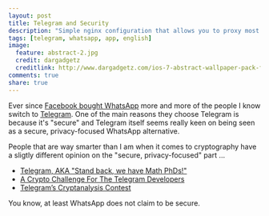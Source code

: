 ```yaml
---
layout: post
title: Telegram and Security
description: "Simple nginx configuration that allows you to proxy most of Microsoft Exchange."
tags: [telegram, whatsapp, app, english]
image:
  feature: abstract-2.jpg
  credit: dargadgetz
  creditlink: http://www.dargadgetz.com/ios-7-abstract-wallpaper-pack-for-iphone-5-and-ipod-touch-retina/
comments: true
share: true
---
```


Ever since [Facebook bought WhatsApp](http://techcrunch.com/2014/02/19/facebook-buying-whatsapp-for-16b-in-cash-and-stock-plus-3b-in-rsus/) more and more of the people I know switch to [Telegram](https://telegram.org). One of the main reasons they choose Telegram is because it's "secure" and Telegram itself seems really keen on being seen as a secure, privacy-focused WhatsApp alternative.

People that are way smarter than I am when it comes to cryptography have a sligtly different opinion on the "secure, privacy-focused" part …

- [Telegram, AKA "Stand back, we have Math PhDs!"](http://unhandledexpression.com/2013/12/17/telegram-stand-back-we-know-maths/)
- [A Crypto Challenge For The Telegram Developers](http://thoughtcrime.org/blog/telegram-crypto-challenge/)
- [Telegram’s Cryptanalysis Contest](http://www.cryptofails.com/post/70546720222/telegrams-cryptanalysis-contest)

You know, at least WhatsApp does not claim to be secure.
